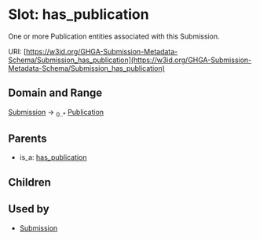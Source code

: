 
# Slot: has_publication


One or more Publication entities associated with this Submission.

URI: [https://w3id.org/GHGA-Submission-Metadata-Schema/Submission_has_publication](https://w3id.org/GHGA-Submission-Metadata-Schema/Submission_has_publication)


## Domain and Range

[Submission](Submission.md) &#8594;  <sub>0..\*</sub> [Publication](Publication.md)

## Parents

 *  is_a: [has_publication](has_publication.md)

## Children


## Used by

 * [Submission](Submission.md)
